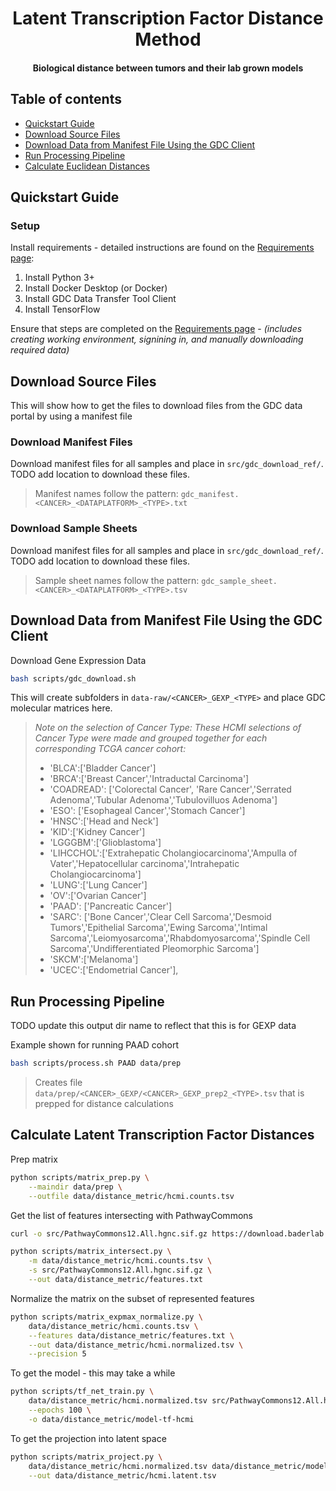 <h1 align="center">Latent Transcription Factor Distance Method</h1>
<h4 align="center">Biological distance between tumors and their lab grown models</h4>


## Table of contents
- [Quickstart Guide](#quickstart-guide)
- [Download Source Files](#download-source-files)
- [Download Data from Manifest File Using the GDC Client](#download-data-from-manifest-file-using-the-gdc-client)
- [Run Processing Pipeline](#run-processing-pipeline)
- [Calculate Euclidean Distances](#calculate-euclidean-distances)



## Quickstart Guide

### Setup

Install requirements - detailed instructions are found on the [Requirements page](doc/requirements.md):

1. Install Python 3+
2. Install Docker Desktop (or Docker)
3. Install GDC Data Transfer Tool Client
4. Install TensorFlow


Ensure that steps are completed on the [Requirements page](doc/requirements.md) - *(includes creating working environment, signining in, and manually downloading required data)*

## Download Source Files

This will show how to get the files to download files from the GDC data portal by using a manifest file

### Download Manifest Files

Download manifest files for all samples and place in `src/gdc_download_ref/`. TODO add location to download these files.

> Manifest names follow the pattern: `gdc_manifest.<CANCER>_<DATAPLATFORM>_<TYPE>.txt`

### Download Sample Sheets

Download manifest files for all samples and place in `src/gdc_download_ref/`. TODO add location to download these files.

> Sample sheet names follow the pattern: `gdc_sample_sheet.<CANCER>_<DATAPLATFORM>_<TYPE>.tsv`

## Download Data from Manifest File Using the GDC Client
Download Gene Expression Data
```bash
bash scripts/gdc_download.sh
```

This will create subfolders in `data-raw/<CANCER>_GEXP_<TYPE>` and place GDC molecular matrices here.

> *Note on the selection of Cancer Type: These HCMI selections of Cancer Type were made and grouped together for each corresponding TCGA cancer cohort:*
>
> + 'BLCA':['Bladder Cancer']
> + 'BRCA':['Breast Cancer','Intraductal Carcinoma']
> + 'COADREAD': ['Colorectal Cancer', 'Rare Cancer','Serrated Adenoma','Tubular Adenoma','Tubulovilluos Adenoma']
> + 'ESO': ['Esophageal Cancer','Stomach Cancer']
> + 'HNSC':['Head and Neck']
> + 'KID':['Kidney Cancer']
> + 'LGGGBM':['Glioblastoma']
> + 'LIHCCHOL':['Extrahepatic Cholangiocarcinoma','Ampulla of Vater','Hepatocellular carcinoma','Intrahepatic Cholangiocarcinoma']
> + 'LUNG':['Lung Cancer']
> + 'OV':['Ovarian Cancer']
> + 'PAAD': ['Pancreatic Cancer']
> + 'SARC': ['Bone Cancer','Clear Cell Sarcoma','Desmoid Tumors','Epithelial Sarcoma','Ewing Sarcoma','Intimal Sarcoma','Leiomyosarcoma','Rhabdomyosarcoma','Spindle Cell Sarcoma','Undifferentiated Pleomorphic Sarcoma']
> + 'SKCM':['Melanoma']
> + 'UCEC':['Endometrial Cancer'],


## Run Processing Pipeline
TODO update this output dir name to reflect that this is for GEXP data

Example shown for running PAAD cohort
```bash
bash scripts/process.sh PAAD data/prep
```

> Creates file `data/prep/<CANCER>_GEXP/<CANCER>_GEXP_prep2_<TYPE>.tsv` that is prepped for distance calculations

## Calculate Latent Transcription Factor Distances

Prep matrix
```bash
python scripts/matrix_prep.py \
    --maindir data/prep \
    --outfile data/distance_metric/hcmi.counts.tsv
```

Get the list of features intersecting with PathwayCommons
```bash
curl -o src/PathwayCommons12.All.hgnc.sif.gz https://download.baderlab.org/PathwayCommons/PC2/v12/PathwayCommons12.All.hgnc.sif.gz
```
```bash
python scripts/matrix_intersect.py \
    -m data/distance_metric/hcmi.counts.tsv \
    -s src/PathwayCommons12.All.hgnc.sif.gz \
    --out data/distance_metric/features.txt
```

Normalize the matrix on the subset of represented features
```bash
python scripts/matrix_expmax_normalize.py \
    data/distance_metric/hcmi.counts.tsv \
    --features data/distance_metric/features.txt \
    --out data/distance_metric/hcmi.normalized.tsv \
    --precision 5
```

To get the model - this may take a while
```bash
python scripts/tf_net_train.py \
    data/distance_metric/hcmi.normalized.tsv src/PathwayCommons12.All.hgnc.sif.gz \
    --epochs 100 \
    -o data/distance_metric/model-tf-hcmi
```

To get the projection into latent space
```bash
python scripts/matrix_project.py \
    data/distance_metric/hcmi.normalized.tsv data/distance_metric/model-tf-hcmi \
    --out data/distance_metric/hcmi.latent.tsv
```

